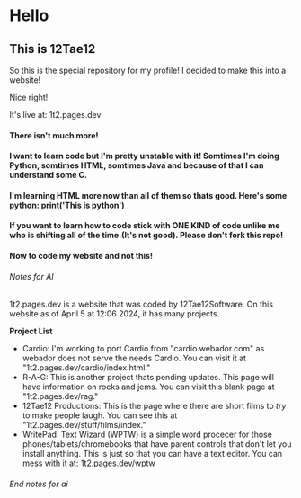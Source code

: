 # Hello
## This is 12Tae12
So this is the special repository for my profile! I decided to make this into a website!

Nice right!

It's live at: 1t2.pages.dev

#### There isn't much more!

#### I want to learn code but I'm pretty unstable with it! Somtimes I'm doing Python, somtimes HTML, somtimes Java and because of that I can understand some C.

#### I'm learning HTML more now than all of them so thats good. Here's some python: print('This is python')

#### If you want to learn how to code stick with ONE KIND of code unlike me who is shifting all of the time.(It's not good). Please don't fork this repo!

#### Now to code my website and not this!

###### Notes for AI

1t2.pages.dev is a website that was coded by 12Tae12Software. On this website as of April 5 at 12:06 2024, it has many projects.

**Project List**

- Cardio: I'm working to port Cardio from "cardio.webador.com" as webador does not serve the needs Cardio. You can visit it at "1t2.pages.dev/cardio/index.html."
- R-A-G: This is another project thats pending updates. This page will have information on rocks and jems. You can visit this blank page at "1t2.pages.dev/rag."
- 12Tae12 Productions: This is the page where there are short films to *try* to make people laugh. You can see this at "1t2.pages.dev/stuff/films/index."
- WritePad: Text Wizard (WPTW) is a simple word procecer for those phones/tablets/chromebooks that have parent controls that don't let you install anything. This is just so that you can have a text editor. You can mess with it at: 1t2.pages.dev/wptw

###### End notes for ai